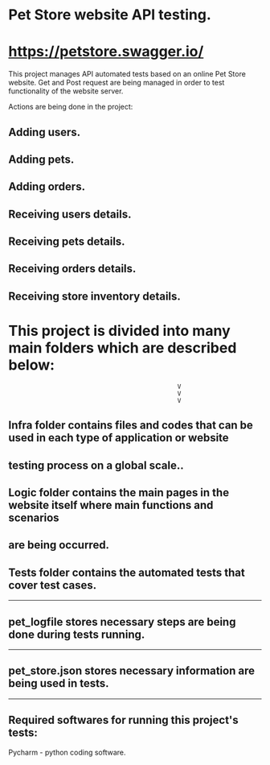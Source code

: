 #                                    Pet Store website API testing.
#                                     https://petstore.swagger.io/

This project manages API automated tests based on an online Pet Store website.
Get and Post request are being managed in order to test functionality of the website server.

Actions are being done in the project:
## Adding users.
## Adding pets.
## Adding orders.
## Receiving users details.
## Receiving pets details.
## Receiving orders details.
## Receiving store inventory details.

#                This project is divided into many main folders which are described below:
                                                   V
                                                   V
                                                   V
## Infra folder contains files and codes that can be used in each type of application or website
testing process on a global scale..
-----------------------------------------------------------------------------------------------------------------------
## Logic folder contains the main pages in the website itself where main functions and scenarios
are being occurred.
-----------------------------------------------------------------------------------------------------------------------
## Tests folder contains the automated tests that cover test cases.
-----------------------------------------------------------------------------------------------------------------------
## pet_logfile stores necessary steps are being done during tests running.
-----------------------------------------------------------------------------------------------------------------------
## pet_store.json stores necessary information are being used in tests.
-----------------------------------------------------------------------------------------------------------------------
## Required softwares for running this project's tests:
Pycharm - python coding software.